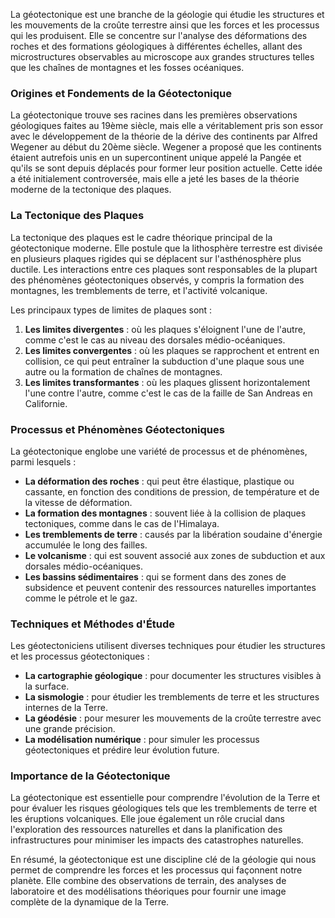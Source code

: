 La géotectonique est une branche de la géologie qui étudie les structures et les mouvements de la croûte terrestre ainsi que les forces et les processus qui les produisent. Elle se concentre sur l'analyse des déformations des roches et des formations géologiques à différentes échelles, allant des microstructures observables au microscope aux grandes structures telles que les chaînes de montagnes et les fosses océaniques.

### Origines et Fondements de la Géotectonique

La géotectonique trouve ses racines dans les premières observations géologiques faites au 19ème siècle, mais elle a véritablement pris son essor avec le développement de la théorie de la dérive des continents par Alfred Wegener au début du 20ème siècle. Wegener a proposé que les continents étaient autrefois unis en un supercontinent unique appelé la Pangée et qu'ils se sont depuis déplacés pour former leur position actuelle. Cette idée a été initialement controversée, mais elle a jeté les bases de la théorie moderne de la tectonique des plaques.

### La Tectonique des Plaques

La tectonique des plaques est le cadre théorique principal de la géotectonique moderne. Elle postule que la lithosphère terrestre est divisée en plusieurs plaques rigides qui se déplacent sur l'asthénosphère plus ductile. Les interactions entre ces plaques sont responsables de la plupart des phénomènes géotectoniques observés, y compris la formation des montagnes, les tremblements de terre, et l'activité volcanique.

Les principaux types de limites de plaques sont :

1. **Les limites divergentes** : où les plaques s'éloignent l'une de l'autre, comme c'est le cas au niveau des dorsales médio-océaniques.
2. **Les limites convergentes** : où les plaques se rapprochent et entrent en collision, ce qui peut entraîner la subduction d'une plaque sous une autre ou la formation de chaînes de montagnes.
3. **Les limites transformantes** : où les plaques glissent horizontalement l'une contre l'autre, comme c'est le cas de la faille de San Andreas en Californie.

### Processus et Phénomènes Géotectoniques

La géotectonique englobe une variété de processus et de phénomènes, parmi lesquels :

- **La déformation des roches** : qui peut être élastique, plastique ou cassante, en fonction des conditions de pression, de température et de la vitesse de déformation.
- **La formation des montagnes** : souvent liée à la collision de plaques tectoniques, comme dans le cas de l'Himalaya.
- **Les tremblements de terre** : causés par la libération soudaine d'énergie accumulée le long des failles.
- **Le volcanisme** : qui est souvent associé aux zones de subduction et aux dorsales médio-océaniques.
- **Les bassins sédimentaires** : qui se forment dans des zones de subsidence et peuvent contenir des ressources naturelles importantes comme le pétrole et le gaz.

### Techniques et Méthodes d'Étude

Les géotectoniciens utilisent diverses techniques pour étudier les structures et les processus géotectoniques :

- **La cartographie géologique** : pour documenter les structures visibles à la surface.
- **La sismologie** : pour étudier les tremblements de terre et les structures internes de la Terre.
- **La géodésie** : pour mesurer les mouvements de la croûte terrestre avec une grande précision.
- **La modélisation numérique** : pour simuler les processus géotectoniques et prédire leur évolution future.

### Importance de la Géotectonique

La géotectonique est essentielle pour comprendre l'évolution de la Terre et pour évaluer les risques géologiques tels que les tremblements de terre et les éruptions volcaniques. Elle joue également un rôle crucial dans l'exploration des ressources naturelles et dans la planification des infrastructures pour minimiser les impacts des catastrophes naturelles.

En résumé, la géotectonique est une discipline clé de la géologie qui nous permet de comprendre les forces et les processus qui façonnent notre planète. Elle combine des observations de terrain, des analyses de laboratoire et des modélisations théoriques pour fournir une image complète de la dynamique de la Terre.